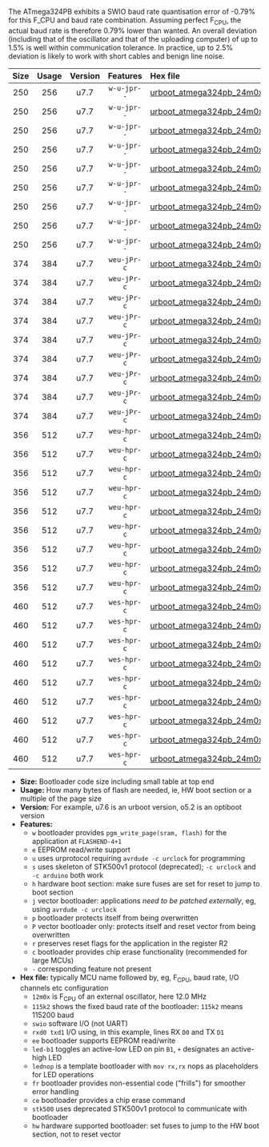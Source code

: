 The ATmega324PB exhibits a SWIO baud rate quantisation error of -0.79% for this F_CPU and baud rate combination. Assuming perfect F<sub>CPU</sub>, the actual baud rate is therefore 0.79% lower than wanted. An overall deviation (including that of the oscillator and that of the uploading computer) of up to 1.5% is well within communication tolerance. In practice, up to 2.5% deviation is likely to work with short cables and benign line noise.

|Size|Usage|Version|Features|Hex file|
|:-:|:-:|:-:|:-:|:--|
|250|256|u7.7|`w-u-jpr--`|[urboot_atmega324pb_24m0x_+576k0_swio_rxd0_txd1_led+b0.hex](https://raw.githubusercontent.com/stefanrueger/urboot.hex/main/mcus/atmega324pb/external_oscillator/fcpu_24m0x/br_+576k0/urboot_atmega324pb_24m0x_+576k0_swio_rxd0_txd1_led+b0.hex)|
|250|256|u7.7|`w-u-jpr--`|[urboot_atmega324pb_24m0x_+576k0_swio_rxd0_txd1_led+b7.hex](https://raw.githubusercontent.com/stefanrueger/urboot.hex/main/mcus/atmega324pb/external_oscillator/fcpu_24m0x/br_+576k0/urboot_atmega324pb_24m0x_+576k0_swio_rxd0_txd1_led+b7.hex)|
|250|256|u7.7|`w-u-jpr--`|[urboot_atmega324pb_24m0x_+576k0_swio_rxd0_txd1_lednop.hex](https://raw.githubusercontent.com/stefanrueger/urboot.hex/main/mcus/atmega324pb/external_oscillator/fcpu_24m0x/br_+576k0/urboot_atmega324pb_24m0x_+576k0_swio_rxd0_txd1_lednop.hex)|
|250|256|u7.7|`w-u-jpr--`|[urboot_atmega324pb_24m0x_+576k0_swio_rxd2_txd3_led+b0.hex](https://raw.githubusercontent.com/stefanrueger/urboot.hex/main/mcus/atmega324pb/external_oscillator/fcpu_24m0x/br_+576k0/urboot_atmega324pb_24m0x_+576k0_swio_rxd2_txd3_led+b0.hex)|
|250|256|u7.7|`w-u-jpr--`|[urboot_atmega324pb_24m0x_+576k0_swio_rxd2_txd3_led+b7.hex](https://raw.githubusercontent.com/stefanrueger/urboot.hex/main/mcus/atmega324pb/external_oscillator/fcpu_24m0x/br_+576k0/urboot_atmega324pb_24m0x_+576k0_swio_rxd2_txd3_led+b7.hex)|
|250|256|u7.7|`w-u-jpr--`|[urboot_atmega324pb_24m0x_+576k0_swio_rxd2_txd3_lednop.hex](https://raw.githubusercontent.com/stefanrueger/urboot.hex/main/mcus/atmega324pb/external_oscillator/fcpu_24m0x/br_+576k0/urboot_atmega324pb_24m0x_+576k0_swio_rxd2_txd3_lednop.hex)|
|250|256|u7.7|`w-u-jpr--`|[urboot_atmega324pb_24m0x_+576k0_swio_rxe2_txe3_led+b0.hex](https://raw.githubusercontent.com/stefanrueger/urboot.hex/main/mcus/atmega324pb/external_oscillator/fcpu_24m0x/br_+576k0/urboot_atmega324pb_24m0x_+576k0_swio_rxe2_txe3_led+b0.hex)|
|250|256|u7.7|`w-u-jpr--`|[urboot_atmega324pb_24m0x_+576k0_swio_rxe2_txe3_led+b7.hex](https://raw.githubusercontent.com/stefanrueger/urboot.hex/main/mcus/atmega324pb/external_oscillator/fcpu_24m0x/br_+576k0/urboot_atmega324pb_24m0x_+576k0_swio_rxe2_txe3_led+b7.hex)|
|250|256|u7.7|`w-u-jpr--`|[urboot_atmega324pb_24m0x_+576k0_swio_rxe2_txe3_lednop.hex](https://raw.githubusercontent.com/stefanrueger/urboot.hex/main/mcus/atmega324pb/external_oscillator/fcpu_24m0x/br_+576k0/urboot_atmega324pb_24m0x_+576k0_swio_rxe2_txe3_lednop.hex)|
|374|384|u7.7|`weu-jPr-c`|[urboot_atmega324pb_24m0x_+576k0_swio_rxd0_txd1_ee_led+b0_fr_ce.hex](https://raw.githubusercontent.com/stefanrueger/urboot.hex/main/mcus/atmega324pb/external_oscillator/fcpu_24m0x/br_+576k0/urboot_atmega324pb_24m0x_+576k0_swio_rxd0_txd1_ee_led+b0_fr_ce.hex)|
|374|384|u7.7|`weu-jPr-c`|[urboot_atmega324pb_24m0x_+576k0_swio_rxd0_txd1_ee_led+b7_fr_ce.hex](https://raw.githubusercontent.com/stefanrueger/urboot.hex/main/mcus/atmega324pb/external_oscillator/fcpu_24m0x/br_+576k0/urboot_atmega324pb_24m0x_+576k0_swio_rxd0_txd1_ee_led+b7_fr_ce.hex)|
|374|384|u7.7|`weu-jPr-c`|[urboot_atmega324pb_24m0x_+576k0_swio_rxd0_txd1_ee_lednop_fr_ce.hex](https://raw.githubusercontent.com/stefanrueger/urboot.hex/main/mcus/atmega324pb/external_oscillator/fcpu_24m0x/br_+576k0/urboot_atmega324pb_24m0x_+576k0_swio_rxd0_txd1_ee_lednop_fr_ce.hex)|
|374|384|u7.7|`weu-jPr-c`|[urboot_atmega324pb_24m0x_+576k0_swio_rxd2_txd3_ee_led+b0_fr_ce.hex](https://raw.githubusercontent.com/stefanrueger/urboot.hex/main/mcus/atmega324pb/external_oscillator/fcpu_24m0x/br_+576k0/urboot_atmega324pb_24m0x_+576k0_swio_rxd2_txd3_ee_led+b0_fr_ce.hex)|
|374|384|u7.7|`weu-jPr-c`|[urboot_atmega324pb_24m0x_+576k0_swio_rxd2_txd3_ee_led+b7_fr_ce.hex](https://raw.githubusercontent.com/stefanrueger/urboot.hex/main/mcus/atmega324pb/external_oscillator/fcpu_24m0x/br_+576k0/urboot_atmega324pb_24m0x_+576k0_swio_rxd2_txd3_ee_led+b7_fr_ce.hex)|
|374|384|u7.7|`weu-jPr-c`|[urboot_atmega324pb_24m0x_+576k0_swio_rxd2_txd3_ee_lednop_fr_ce.hex](https://raw.githubusercontent.com/stefanrueger/urboot.hex/main/mcus/atmega324pb/external_oscillator/fcpu_24m0x/br_+576k0/urboot_atmega324pb_24m0x_+576k0_swio_rxd2_txd3_ee_lednop_fr_ce.hex)|
|374|384|u7.7|`weu-jPr-c`|[urboot_atmega324pb_24m0x_+576k0_swio_rxe2_txe3_ee_led+b0_fr_ce.hex](https://raw.githubusercontent.com/stefanrueger/urboot.hex/main/mcus/atmega324pb/external_oscillator/fcpu_24m0x/br_+576k0/urboot_atmega324pb_24m0x_+576k0_swio_rxe2_txe3_ee_led+b0_fr_ce.hex)|
|374|384|u7.7|`weu-jPr-c`|[urboot_atmega324pb_24m0x_+576k0_swio_rxe2_txe3_ee_led+b7_fr_ce.hex](https://raw.githubusercontent.com/stefanrueger/urboot.hex/main/mcus/atmega324pb/external_oscillator/fcpu_24m0x/br_+576k0/urboot_atmega324pb_24m0x_+576k0_swio_rxe2_txe3_ee_led+b7_fr_ce.hex)|
|374|384|u7.7|`weu-jPr-c`|[urboot_atmega324pb_24m0x_+576k0_swio_rxe2_txe3_ee_lednop_fr_ce.hex](https://raw.githubusercontent.com/stefanrueger/urboot.hex/main/mcus/atmega324pb/external_oscillator/fcpu_24m0x/br_+576k0/urboot_atmega324pb_24m0x_+576k0_swio_rxe2_txe3_ee_lednop_fr_ce.hex)|
|356|512|u7.7|`weu-hpr-c`|[urboot_atmega324pb_24m0x_+576k0_swio_rxd0_txd1_ee_led+b0_fr_ce_hw.hex](https://raw.githubusercontent.com/stefanrueger/urboot.hex/main/mcus/atmega324pb/external_oscillator/fcpu_24m0x/br_+576k0/urboot_atmega324pb_24m0x_+576k0_swio_rxd0_txd1_ee_led+b0_fr_ce_hw.hex)|
|356|512|u7.7|`weu-hpr-c`|[urboot_atmega324pb_24m0x_+576k0_swio_rxd0_txd1_ee_led+b7_fr_ce_hw.hex](https://raw.githubusercontent.com/stefanrueger/urboot.hex/main/mcus/atmega324pb/external_oscillator/fcpu_24m0x/br_+576k0/urboot_atmega324pb_24m0x_+576k0_swio_rxd0_txd1_ee_led+b7_fr_ce_hw.hex)|
|356|512|u7.7|`weu-hpr-c`|[urboot_atmega324pb_24m0x_+576k0_swio_rxd0_txd1_ee_lednop_fr_ce_hw.hex](https://raw.githubusercontent.com/stefanrueger/urboot.hex/main/mcus/atmega324pb/external_oscillator/fcpu_24m0x/br_+576k0/urboot_atmega324pb_24m0x_+576k0_swio_rxd0_txd1_ee_lednop_fr_ce_hw.hex)|
|356|512|u7.7|`weu-hpr-c`|[urboot_atmega324pb_24m0x_+576k0_swio_rxd2_txd3_ee_led+b0_fr_ce_hw.hex](https://raw.githubusercontent.com/stefanrueger/urboot.hex/main/mcus/atmega324pb/external_oscillator/fcpu_24m0x/br_+576k0/urboot_atmega324pb_24m0x_+576k0_swio_rxd2_txd3_ee_led+b0_fr_ce_hw.hex)|
|356|512|u7.7|`weu-hpr-c`|[urboot_atmega324pb_24m0x_+576k0_swio_rxd2_txd3_ee_led+b7_fr_ce_hw.hex](https://raw.githubusercontent.com/stefanrueger/urboot.hex/main/mcus/atmega324pb/external_oscillator/fcpu_24m0x/br_+576k0/urboot_atmega324pb_24m0x_+576k0_swio_rxd2_txd3_ee_led+b7_fr_ce_hw.hex)|
|356|512|u7.7|`weu-hpr-c`|[urboot_atmega324pb_24m0x_+576k0_swio_rxd2_txd3_ee_lednop_fr_ce_hw.hex](https://raw.githubusercontent.com/stefanrueger/urboot.hex/main/mcus/atmega324pb/external_oscillator/fcpu_24m0x/br_+576k0/urboot_atmega324pb_24m0x_+576k0_swio_rxd2_txd3_ee_lednop_fr_ce_hw.hex)|
|356|512|u7.7|`weu-hpr-c`|[urboot_atmega324pb_24m0x_+576k0_swio_rxe2_txe3_ee_led+b0_fr_ce_hw.hex](https://raw.githubusercontent.com/stefanrueger/urboot.hex/main/mcus/atmega324pb/external_oscillator/fcpu_24m0x/br_+576k0/urboot_atmega324pb_24m0x_+576k0_swio_rxe2_txe3_ee_led+b0_fr_ce_hw.hex)|
|356|512|u7.7|`weu-hpr-c`|[urboot_atmega324pb_24m0x_+576k0_swio_rxe2_txe3_ee_led+b7_fr_ce_hw.hex](https://raw.githubusercontent.com/stefanrueger/urboot.hex/main/mcus/atmega324pb/external_oscillator/fcpu_24m0x/br_+576k0/urboot_atmega324pb_24m0x_+576k0_swio_rxe2_txe3_ee_led+b7_fr_ce_hw.hex)|
|356|512|u7.7|`weu-hpr-c`|[urboot_atmega324pb_24m0x_+576k0_swio_rxe2_txe3_ee_lednop_fr_ce_hw.hex](https://raw.githubusercontent.com/stefanrueger/urboot.hex/main/mcus/atmega324pb/external_oscillator/fcpu_24m0x/br_+576k0/urboot_atmega324pb_24m0x_+576k0_swio_rxe2_txe3_ee_lednop_fr_ce_hw.hex)|
|460|512|u7.7|`wes-hpr-c`|[urboot_atmega324pb_24m0x_+576k0_swio_rxd0_txd1_ee_led+b0_fr_ce_stk500_hw.hex](https://raw.githubusercontent.com/stefanrueger/urboot.hex/main/mcus/atmega324pb/external_oscillator/fcpu_24m0x/br_+576k0/urboot_atmega324pb_24m0x_+576k0_swio_rxd0_txd1_ee_led+b0_fr_ce_stk500_hw.hex)|
|460|512|u7.7|`wes-hpr-c`|[urboot_atmega324pb_24m0x_+576k0_swio_rxd0_txd1_ee_led+b7_fr_ce_stk500_hw.hex](https://raw.githubusercontent.com/stefanrueger/urboot.hex/main/mcus/atmega324pb/external_oscillator/fcpu_24m0x/br_+576k0/urboot_atmega324pb_24m0x_+576k0_swio_rxd0_txd1_ee_led+b7_fr_ce_stk500_hw.hex)|
|460|512|u7.7|`wes-hpr-c`|[urboot_atmega324pb_24m0x_+576k0_swio_rxd0_txd1_ee_lednop_fr_ce_stk500_hw.hex](https://raw.githubusercontent.com/stefanrueger/urboot.hex/main/mcus/atmega324pb/external_oscillator/fcpu_24m0x/br_+576k0/urboot_atmega324pb_24m0x_+576k0_swio_rxd0_txd1_ee_lednop_fr_ce_stk500_hw.hex)|
|460|512|u7.7|`wes-hpr-c`|[urboot_atmega324pb_24m0x_+576k0_swio_rxd2_txd3_ee_led+b0_fr_ce_stk500_hw.hex](https://raw.githubusercontent.com/stefanrueger/urboot.hex/main/mcus/atmega324pb/external_oscillator/fcpu_24m0x/br_+576k0/urboot_atmega324pb_24m0x_+576k0_swio_rxd2_txd3_ee_led+b0_fr_ce_stk500_hw.hex)|
|460|512|u7.7|`wes-hpr-c`|[urboot_atmega324pb_24m0x_+576k0_swio_rxd2_txd3_ee_led+b7_fr_ce_stk500_hw.hex](https://raw.githubusercontent.com/stefanrueger/urboot.hex/main/mcus/atmega324pb/external_oscillator/fcpu_24m0x/br_+576k0/urboot_atmega324pb_24m0x_+576k0_swio_rxd2_txd3_ee_led+b7_fr_ce_stk500_hw.hex)|
|460|512|u7.7|`wes-hpr-c`|[urboot_atmega324pb_24m0x_+576k0_swio_rxd2_txd3_ee_lednop_fr_ce_stk500_hw.hex](https://raw.githubusercontent.com/stefanrueger/urboot.hex/main/mcus/atmega324pb/external_oscillator/fcpu_24m0x/br_+576k0/urboot_atmega324pb_24m0x_+576k0_swio_rxd2_txd3_ee_lednop_fr_ce_stk500_hw.hex)|
|460|512|u7.7|`wes-hpr-c`|[urboot_atmega324pb_24m0x_+576k0_swio_rxe2_txe3_ee_led+b0_fr_ce_stk500_hw.hex](https://raw.githubusercontent.com/stefanrueger/urboot.hex/main/mcus/atmega324pb/external_oscillator/fcpu_24m0x/br_+576k0/urboot_atmega324pb_24m0x_+576k0_swio_rxe2_txe3_ee_led+b0_fr_ce_stk500_hw.hex)|
|460|512|u7.7|`wes-hpr-c`|[urboot_atmega324pb_24m0x_+576k0_swio_rxe2_txe3_ee_led+b7_fr_ce_stk500_hw.hex](https://raw.githubusercontent.com/stefanrueger/urboot.hex/main/mcus/atmega324pb/external_oscillator/fcpu_24m0x/br_+576k0/urboot_atmega324pb_24m0x_+576k0_swio_rxe2_txe3_ee_led+b7_fr_ce_stk500_hw.hex)|
|460|512|u7.7|`wes-hpr-c`|[urboot_atmega324pb_24m0x_+576k0_swio_rxe2_txe3_ee_lednop_fr_ce_stk500_hw.hex](https://raw.githubusercontent.com/stefanrueger/urboot.hex/main/mcus/atmega324pb/external_oscillator/fcpu_24m0x/br_+576k0/urboot_atmega324pb_24m0x_+576k0_swio_rxe2_txe3_ee_lednop_fr_ce_stk500_hw.hex)|

- **Size:** Bootloader code size including small table at top end
- **Usage:** How many bytes of flash are needed, ie, HW boot section or a multiple of the page size
- **Version:** For example, u7.6 is an urboot version, o5.2 is an optiboot version
- **Features:**
  + `w` bootloader provides `pgm_write_page(sram, flash)` for the application at `FLASHEND-4+1`
  + `e` EEPROM read/write support
  + `u` uses urprotocol requiring `avrdude -c urclock` for programming
  + `s` uses skeleton of STK500v1 protocol (deprecated); `-c urclock` and `-c arduino` both work
  + `h` hardware boot section: make sure fuses are set for reset to jump to boot section
  + `j` vector bootloader: applications *need to be patched externally*, eg, using `avrdude -c urclock`
  + `p` bootloader protects itself from being overwritten
  + `P` vector bootloader only: protects itself and reset vector from being overwritten
  + `r` preserves reset flags for the application in the register R2
  + `c` bootloader provides chip erase functionality (recommended for large MCUs)
  + `-` corresponding feature not present
- **Hex file:** typically MCU name followed by, eg, F<sub>CPU</sub>, baud rate, I/O channels etc configuration
  + `12m0x` is F<sub>CPU</sub> of an external oscillator, here 12.0 MHz
  + `115k2` shows the fixed baud rate of the bootloader: `115k2` means 115200 baud
  + `swio` software I/O (not UART)
  + `rxd0 txd1` I/O using, in this example, lines RX `D0` and TX `D1`
  + `ee` bootloader supports EEPROM read/write
  + `led-b1` toggles an active-low LED on pin `B1`, `+` designates an active-high LED
  + `lednop` is a template bootloader with `mov rx,rx` nops as placeholders for LED operations
  + `fr` bootloader provides non-essential code ("frills") for smoother error handling
  + `ce` bootloader provides a chip erase command
  + `stk500` uses deprecated STK500v1 protocol to communicate with bootloader
  + `hw` hardware supported bootloader: set fuses to jump to the HW boot section, not to reset vector
